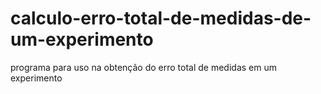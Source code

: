 # calculo-erro-total-de-medidas-de-um-experimento
programa para uso na obtenção do erro total de medidas em um experimento
